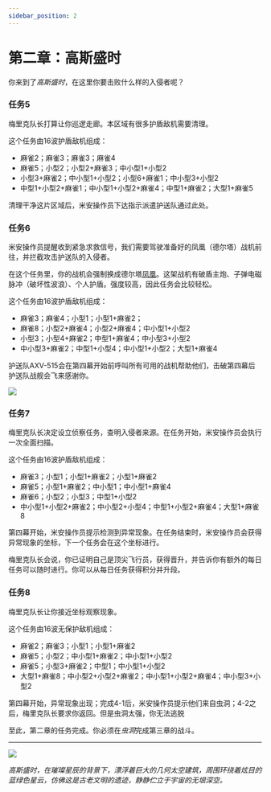 ```yaml
---
sidebar_position: 2
---
```


# 第二章：高斯盛时

你来到了*高斯盛时*，在这里你要击败什么样的入侵者呢？

### 任务5

梅里克队长打算让你巡逻走廊。本区域有很多护盾敌机需要清理。

这个任务由16波护盾敌机组成：

- 麻雀2；麻雀3；麻雀3；麻雀4
- 麻雀5；小型2；小型2+麻雀3；中小型1+小型2
- 小型3+麻雀2；中小型1+小型2；小型6+麻雀1；中小型3+小型2
- 中型1+小型2+麻雀1；中小型1+小型2+麻雀4；中型1+麻雀2；大型1+麻雀5

清理干净这片区域后，米安操作员下达指示派遣护送队通过此处。

### 任务6

米安操作员提醒收到紧急求救信号，我们需要驾驶准备好的凤凰（德尔塔）战机前往，并拦截攻击护送队的入侵者。

在这个任务里，你的战机会强制换成德尔塔[凤凰](/Ship/Phoenix.md)。这架战机有破盾主炮、子弹电磁脉冲（破坏性波浪）、个人护盾。强度较高，因此任务会比较轻松。

这个任务由16波护盾敌机组成：

- 麻雀3；麻雀4；小型1；小型1+麻雀2；
- 麻雀8；小型2+麻雀4；小型2+麻雀4；中小型1+小型2
- 小型3；小型4+麻雀2；中型1+麻雀4；中小型3+小型2
- 中小型3+麻雀2；中型1+小型4；中小型1+小型2；大型1+麻雀4

护送队AXV-515会在第四幕开始前呼叫所有可用的战机帮助他们，击破第四幕后护送队战舰会飞来感谢你。

<img src="/Campaign/convoy1.png" style={{zoom:0.5}}/>

### 任务7

梅里克队长决定设立侦察任务，查明入侵者来源。在任务开始，米安操作员会执行一次全面扫描。

这个任务由16波护盾敌机组成：

- 麻雀3；小型1；小型1+麻雀2；小型1+麻雀2
- 麻雀5；小型1+麻雀2；中小型1；中小型1+麻雀4
- 麻雀6；小型2；小型3；中型1+小型2
- 中小型1+小型2+麻雀2；中小型2+小型4；中型1+小型2+麻雀4；大型1+麻雀8

第四幕开始，米安操作员提示检测到异常现象。在任务结束时，米安操作员会获得异常现象的坐标，下一个任务会在这个坐标进行。

梅里克队长会说，你已证明自己是顶尖飞行员，获得晋升，并告诉你有额外的每日任务可以随时进行。你可以从每日任务获得积分并升段。

### 任务8

梅里克队长让你接近坐标观察现象。

这个任务由16波无保护敌机组成：

- 麻雀2；麻雀3；小型1；小型1+麻雀2
- 麻雀5；小型2；中小型1+麻雀2；中小型1+小型2
- 麻雀5；小型3+麻雀2；中型1；中小型1+小型2
- 大型1+麻雀8；中小型2+小型2+麻雀2；中小型1+小型2+麻雀4；中小型3+小型2

第四幕开始，异常现象出现；完成4-1后，米安操作员提示他们来自虫洞；4-2之后，梅里克队长要求你返回。但是虫洞太强，你无法逃脱

至此，第二章的任务完成。你必须在*虫洞*完成第三章的战斗。

---

<img src="/Campaign/gp.png" style={{zoom:0.5}}/>

*高斯盛时，在璀璨星辰的背景下，漂浮着巨大的几何太空建筑，周围环绕着炫目的蓝绿色星云，仿佛这是古老文明的遗迹，静静伫立于宇宙的无垠深空。*